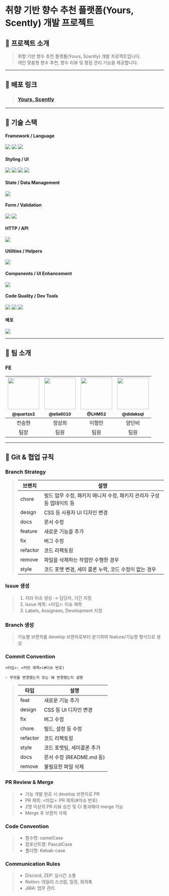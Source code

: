 # 취향 기반 향수 추천 플랫폼(Yours, Scently) 개발 프로젝트

## 📖 프로젝트 소개

> 취향 기반 향수 추천 플랫폼(Yours, Scently) 개발 프로젝트입니다.  
> 개인 맞춤형 향수 추천, 향수 리뷰 및 평점 관리 기능을 제공합니다.

---

## :link: 배포 링크

> ### [Yours, Scently](https://yours-scently-fe.vercel.app/)

---

## 🧰 기술 스택

  <div>
    
  #### Framework / Language
  <img src="https://img.shields.io/badge/React-20232A?style=for-the-badge&logo=React&logoColor=61DAFB">
  <img src="https://img.shields.io/badge/typescript-%23007ACC.svg?style=for-the-badge&logo=typescript&logoColor=white">
  <img src="https://img.shields.io/badge/Next-black?style=for-the-badge&logo=next.js&logoColor=white">

#### Styling / UI

  <img src="https://img.shields.io/badge/tailwindcss-%2338B2AC.svg?style=for-the-badge&logo=tailwind-css&logoColor=white">
  <img src="https://img.shields.io/badge/SVGR-FFB13B?style=for-the-badge">
  <img src="https://img.shields.io/badge/lucide-react-8c058f?style=for-the-badge">
  <img src="https://img.shields.io/badge/overlay-kit-acee1f?style=for-the-badge">

#### State / Data Management

  <img src="https://img.shields.io/badge/TanStack%20Query-FF4154?style=for-the-badge&logo=ReactQuery&logoColor=white">

#### Form / Validation

  <img src="https://img.shields.io/badge/React%20Hook%20Form-%23EC5990.svg?style=for-the-badge&logo=reacthookform&logoColor=white">
  <img src="https://img.shields.io/badge/zod-%233068b7.svg?style=for-the-badge&logo=zod&logoColor=white">

#### HTTP / API

  <img src="https://img.shields.io/badge/ky-e5e052?style=for-the-badge">

#### Utilities / Helpers

  <img src="https://img.shields.io/badge/clsx-000000?style=for-the-badge">

#### Components / UI Enhancement

  <img src="https://img.shields.io/badge/Swiper-52dbe5?style=for-the-badge">

#### Code Quality / Dev Tools

  <img src="https://img.shields.io/badge/ESLint-4B32C3?style=for-the-badge&logo=ESLint&logoColor=white">
  <img src="https://img.shields.io/badge/Prettier-FF4F8B?style=for-the-badge&logo=Prettier&logoColor=white">
   <img src="https://img.shields.io/badge/husky-054a76?style=for-the-badge">

#### 배포

  <img src="https://img.shields.io/badge/Vercel-000000?style=for-the-badge&logo=Vercel&logoColor=white">
    
  </div>

---

## :busts_in_silhouette: 팀 소개

### FE

| <a href="https://github.com/quartzs2"/><img src="https://avatars.githubusercontent.com/u/48789173?v=4" width=100px /><br/><sub><b>@quartzs2<b/><sub/><a/><br/> | <a href="https://github.com/ella6010"/><img src="https://avatars.githubusercontent.com/u/131748669?v=4" width=100px /><br/><sub><b>@ella6010<b/><sub/><a/><br/> | <a href="https://github.com/LHM52"/><img src="https://avatars.githubusercontent.com/u/70637779?v=4" width=100px /><br/><sub><b>@LHM52<b/><sub/><a/><br/> | <a href="https://github.com/dideksql"/><img src="https://avatars.githubusercontent.com/u/205254643?v=4" width=100px /><br/><sub><b>@dideksql<b/><sub/><a/><br/> |
| :------------------------------------------------------------------------------------------------------------------------------------------------------------: | :-------------------------------------------------------------------------------------------------------------------------------------------------------------: | :------------------------------------------------------------------------------------------------------------------------------------------------------: | :-------------------------------------------------------------------------------------------------------------------------------------------------------------: |
|                                                                             천승현                                                                             |                                                                             정상희                                                                              |                                                                          이형민                                                                          |                                                                             양단비                                                                              |
|                                                                              팀장                                                                              |                                                                              팀원                                                                               |                                                                           팀원                                                                           |                                                                              팀원                                                                               |

---

## 📑 Git & 협업 규칙

### Branch Strategy

> | 브랜치   | 설명                                                                  |
> | -------- | --------------------------------------------------------------------- |
> | chore    | 빌드 업무 수정, 패키지 매니저 수정, 패키지 관리자 구성 등 업데이트 등 |
> | design   | CSS 등 사용자 UI 디자인 변경                                          |
> | docs     | 문서 수정                                                             |
> | feature  | 새로운 기능을 추가                                                    |
> | fix      | 버그 수정                                                             |
> | refactor | 코드 리팩토링                                                         |
> | remove   | 파일을 삭제하는 작업만 수행한 경우                                    |
> | style    | 코드 포맷 변경, 세미 콜론 누락, 코드 수정이 없는 경우                 |

### Issue 생성

> 1. 지라 이슈 생성 -> 담당자, 기간 지정
> 2. Issue 제목: <타입>: 이슈 제목
> 3. Labels, Assignees, Development 지정

### Branch 생성

> 기능별 브랜치를 develop 브랜치로부터 분기하여 feature/기능명 형식으로 생성

### Commit Convention

```
<타입>: <커밋 제목>(#이슈 번호)

- 무엇을 변경했는지 또는 왜 변경했는지 설명
```

> | 타입     | 설명                       |
> | -------- | -------------------------- |
> | feat     | 새로운 기능 추가           |
> | design   | CSS 등 UI 디자인 변경      |
> | fix      | 버그 수정                  |
> | chore    | 빌드, 설정 등 수정         |
> | refactor | 코드 리팩토링              |
> | style    | 코드 포맷팅, 세미콜론 추가 |
> | docs     | 문서 수정 (README.md 등)   |
> | remove   | 불필요한 파일 삭제         |

### PR Review & Merge

> - 기능 개발 완료 시 develop 브랜치로 PR
> - PR 제목: <타입>: PR 제목(#이슈 번호)
> - 2명 이상의 PR 리뷰 승인 및 CI 통과해야 merge 가능
> - Merge 후 브랜치 삭제

### Code Convention

> - 함수명: camelCase
> - 컴포넌트명: PascalCase
> - 폴더명: Kebab-case

### Communication Rules

> - Discord, ZEP: 실시간 소통
> - Notion: 데일리 스크럼, 일정, 회의록
> - JIRA: 업무 관리
